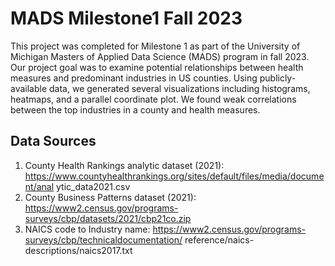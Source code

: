 # MADS Milestone1 Fall 2023

This project was completed for Milestone 1 as part of the University of Michigan Masters of Applied Data Science (MADS) program in fall 2023. Our project goal was to examine potential relationships between health measures and predominant industries in US counties. Using publicly-available data, we generated several visualizations including histograms, heatmaps, and a parallel coordinate plot. We found weak correlations between the top industries in a county and health measures.

## Data Sources
1. County Health Rankings analytic dataset (2021): https://www.countyhealthrankings.org/sites/default/files/media/document/anal
ytic_data2021.csv
2. County Business Patterns dataset (2021): https://www2.census.gov/programs-surveys/cbp/datasets/2021/cbp21co.zip
3. NAICS code to Industry name: https://www2.census.gov/programs-surveys/cbp/technicaldocumentation/
reference/naics-descriptions/naics2017.txt
